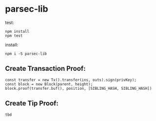 # parsec-lib

test:
```
npm install
npm test
```

install:
```
npm i -S parsec-lib
```

## Create Transaction Proof:

```
const transfer = new Tx().transfer(ins, outs).sign(privKey);
const block = new Block(parent, height);
block.proof(transfer.buf(), position, [SIBLING_HASH, SIBLING_HASH])
```

## Create Tip Proof:

```
tbd
```